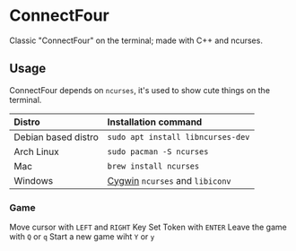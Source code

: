 # ConnectFour
Classic "ConnectFour" on the terminal; made with C++ and ncurses.

## Usage
ConnectFour depends on `ncurses`, it's used to show cute things on the terminal.

| Distro | Installation command |
|:-|:-|
| Debian based distro | `sudo apt install libncurses-dev` | 
| Arch Linux | `sudo pacman -S ncurses` |
| Mac | `brew install ncurses` |
| Windows | [Cygwin](https://www.cygwin.com/) `ncurses` and `libiconv` |

### Game
Move cursor with `LEFT` and `RIGHT` Key
Set Token with `ENTER`
Leave the game with `Q` or `q`
Start a new game wiht `Y` or `y`
